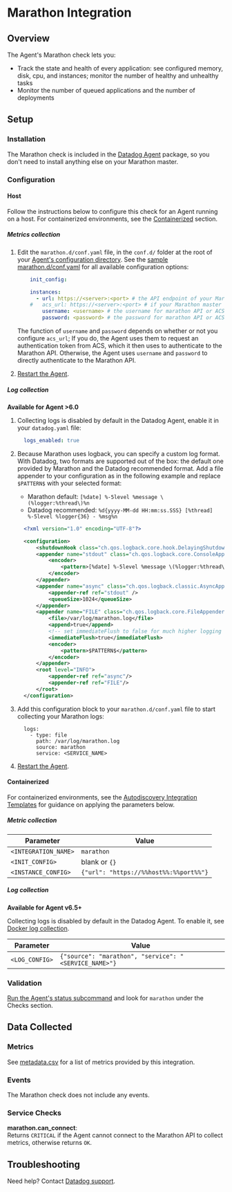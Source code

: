 # Marathon Integration

## Overview

The Agent's Marathon check lets you:

* Track the state and health of every application: see configured memory, disk, cpu, and instances; monitor the number of healthy and unhealthy tasks
* Monitor the number of queued applications and the number of deployments

## Setup
### Installation

The Marathon check is included in the [Datadog Agent][1] package, so you don't need to install anything else on your Marathon master.

### Configuration
#### Host

Follow the instructions below to configure this check for an Agent running on a host. For containerized environments, see the [Containerized](#containerized) section.

##### Metrics collection

1. Edit the `marathon.d/conf.yaml` file, in the `conf.d/` folder at the root of your [Agent's configuration directory][2].
    See the [sample marathon.d/conf.yaml][3] for all available configuration options:

    ```yaml
        init_config:

        instances:
          - url: https://<server>:<port> # the API endpoint of your Marathon master; required
        #   acs_url: https://<server>:<port> # if your Marathon master requires ACS auth
            username: <username> # the username for marathon API or ACS token authentication
            password: <password> # the password for marathon API or ACS token authentication
    ```

    The function of `username` and `password` depends on whether or not you configure `acs_url`; If you do, the Agent uses them to request an authentication token from ACS, which it then uses to authenticate to the Marathon API. Otherwise, the Agent uses `username` and `password` to directly authenticate to the Marathon API.

2. [Restart the Agent][4].

##### Log collection

**Available for Agent >6.0**

1. Collecting logs is disabled by default in the Datadog Agent, enable it in your `datadog.yaml` file:

    ```yaml
      logs_enabled: true
    ```

2. Because Marathon uses logback, you can specify a custom log format. With Datadog, two formats are supported out of the box: the default one provided by Marathon and the Datadog recommended format. Add a file appender to your configuration as in the following example and replace `$PATTERN$` with your selected format:
    * Marathon default: `[%date] %-5level %message \(%logger:%thread\)%n`
    * Datadog recommended: `%d{yyyy-MM-dd HH:mm:ss.SSS} [%thread] %-5level %logger{36} - %msg%n`

    ```xml
      <?xml version="1.0" encoding="UTF-8"?>

      <configuration>
          <shutdownHook class="ch.qos.logback.core.hook.DelayingShutdownHook"/>
          <appender name="stdout" class="ch.qos.logback.core.ConsoleAppender">
              <encoder>
                  <pattern>[%date] %-5level %message \(%logger:%thread\)%n</pattern>
              </encoder>
          </appender>
          <appender name="async" class="ch.qos.logback.classic.AsyncAppender">
              <appender-ref ref="stdout" />
              <queueSize>1024</queueSize>
          </appender>
          <appender name="FILE" class="ch.qos.logback.core.FileAppender">
              <file>/var/log/marathon.log</file>
              <append>true</append>
              <!-- set immediateFlush to false for much higher logging throughput -->
              <immediateFlush>true</immediateFlush>
              <encoder>
                  <pattern>$PATTERN$</pattern>
              </encoder>
          </appender>
          <root level="INFO">
              <appender-ref ref="async"/>
              <appender-ref ref="FILE"/>
          </root>
      </configuration>
    ```

3. Add this configuration block to your `marathon.d/conf.yaml` file to start collecting your Marathon logs:

      ```
        logs:
          - type: file
            path: /var/log/marathon.log
            source: marathon
            service: <SERVICE_NAME>
      ```

4. [Restart the Agent][3].

#### Containerized

For containerized environments, see the [Autodiscovery Integration Templates][5] for guidance on applying the parameters below.

##### Metric collection

| Parameter            | Value                                  |
|----------------------|----------------------------------------|
| `<INTEGRATION_NAME>` | `marathon`                             |
| `<INIT_CONFIG>`      | blank or `{}`                          |
| `<INSTANCE_CONFIG>`  | `{"url": "https://%%host%%:%%port%%"}` |

##### Log collection

**Available for Agent v6.5+**

Collecting logs is disabled by default in the Datadog Agent. To enable it, see [Docker log collection][6].

| Parameter      | Value                                               |
|----------------|------------------------------------------------------|
| `<LOG_CONFIG>` | `{"source": "marathon", "service": "<SERVICE_NAME>"}`|


### Validation

[Run the Agent's status subcommand][7] and look for `marathon` under the Checks section.

## Data Collected
### Metrics
See [metadata.csv][8] for a list of metrics provided by this integration.

### Events
The Marathon check does not include any events.

### Service Checks

**marathon.can_connect**:<br>
Returns `CRITICAL` if the Agent cannot connect to the Marathon API to collect metrics, otherwise returns `OK`.

## Troubleshooting
Need help? Contact [Datadog support][9].

[1]: https://app.datadoghq.com/account/settings#agent
[2]: https://docs.datadoghq.com/agent/guide/agent-configuration-files/?tab=agentv6#agent-configuration-directory
[3]: https://github.com/DataDog/integrations-core/blob/master/marathon/datadog_checks/marathon/data/conf.yaml.example
[4]: https://docs.datadoghq.com/agent/guide/agent-commands/?tab=agentv6#start-stop-and-restart-the-agent
[5]: https://docs.datadoghq.com/agent/autodiscovery/integrations
[6]: https://docs.datadoghq.com/agent/docker/log/
[7]: https://docs.datadoghq.com/agent/guide/agent-commands/?tab=agentv6#agent-status-and-information
[8]: https://github.com/DataDog/integrations-core/blob/master/marathon/metadata.csv
[9]: https://docs.datadoghq.com/help
